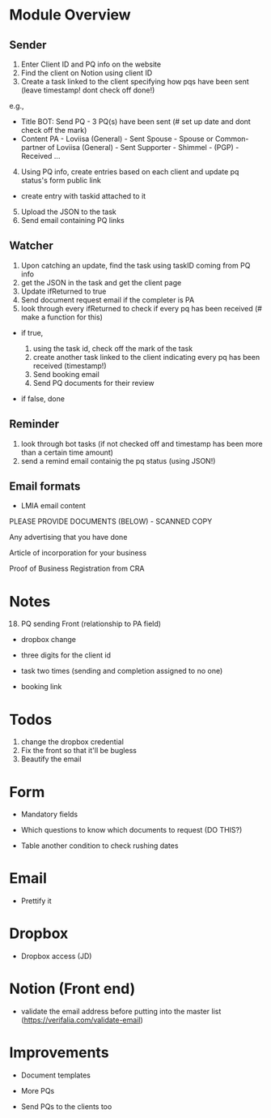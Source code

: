 # Module Overview

## Sender
1. Enter Client ID and PQ info on the website
2. Find the client on Notion using client ID
3. Create a task linked to the client specifying how pqs have been sent (leave timestamp! dont check off done!)

e.g.,
- Title
BOT: Send PQ - 3 PQ(s) have been sent (# set up date and dont check off the mark)
- Content
PA - Loviisa (General) - Sent
Spouse - Spouse or Common-partner of Loviisa (General) - Sent
Supporter - Shimmel - (PGP) - Received
...

4. Using PQ info, create entries based on each client and update pq status's form public link
- create entry with taskid attached to it

5. Upload the JSON to the task
6. Send email containing PQ links

## Watcher
1. Upon catching an update, find the task using taskID coming from PQ info
2. get the JSON in the task and get the client page
3. Update ifReturned to true
4. Send document request email if the completer is PA
4. look through every ifReturned to check if every pq has been received (# make a function for this)
- if true,
	1. using the task id, check off the mark of the task
	2. create another task linked to the client indicating every pq has been received (timestamp!)
	3. Send booking email
	4. Send PQ documents for their review

- if false,
	done

## Reminder
1. look through bot tasks (if not checked off and timestamp has been more than a certain time amount)
2. send a remind email containig the pq status (using JSON!)

## Email formats
- LMIA email content

PLEASE PROVIDE DOCUMENTS (BELOW) - SCANNED COPY

Any advertising that you have done

Article of incorporation for your business

Proof of Business Registration from CRA

# Notes

18. PQ sending Front (relationship to PA field)

- dropbox change

- three digits for the client id

- task two times (sending and completion assigned to no one)

- booking link

# Todos

1. change the dropbox credential
2. Fix the front so that it'll be bugless
3. Beautify the email




# Form

- Mandatory fields

- Which questions to know which documents to request (DO THIS?)

- Table another condition to check rushing dates

# Email

- Prettify it

# Dropbox

- Dropbox access (JD)

# Notion (Front end)

- validate the email address before putting into the master list (https://verifalia.com/validate-email)

# Improvements

- Document templates

- More PQs

- Send PQs to the clients too
